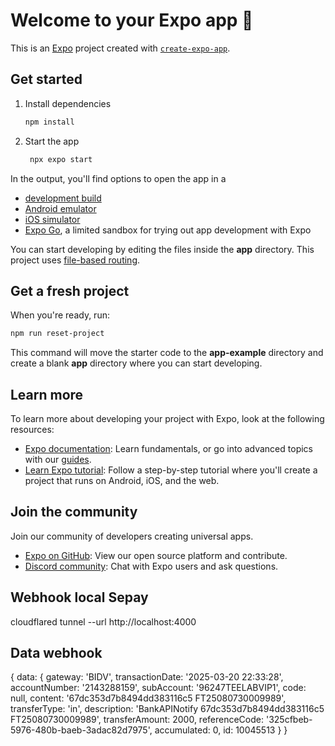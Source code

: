 # Welcome to your Expo app 👋

This is an [Expo](https://expo.dev) project created with [`create-expo-app`](https://www.npmjs.com/package/create-expo-app).

## Get started

1. Install dependencies

   ```bash
   npm install
   ```

2. Start the app

   ```bash
    npx expo start
   ```

In the output, you'll find options to open the app in a

- [development build](https://docs.expo.dev/develop/development-builds/introduction/)
- [Android emulator](https://docs.expo.dev/workflow/android-studio-emulator/)
- [iOS simulator](https://docs.expo.dev/workflow/ios-simulator/)
- [Expo Go](https://expo.dev/go), a limited sandbox for trying out app development with Expo

You can start developing by editing the files inside the **app** directory. This project uses [file-based routing](https://docs.expo.dev/router/introduction).

## Get a fresh project

When you're ready, run:

```bash
npm run reset-project
```

This command will move the starter code to the **app-example** directory and create a blank **app** directory where you can start developing.

## Learn more

To learn more about developing your project with Expo, look at the following resources:

- [Expo documentation](https://docs.expo.dev/): Learn fundamentals, or go into advanced topics with our [guides](https://docs.expo.dev/guides).
- [Learn Expo tutorial](https://docs.expo.dev/tutorial/introduction/): Follow a step-by-step tutorial where you'll create a project that runs on Android, iOS, and the web.

## Join the community

Join our community of developers creating universal apps.

- [Expo on GitHub](https://github.com/expo/expo): View our open source platform and contribute.
- [Discord community](https://chat.expo.dev): Chat with Expo users and ask questions.

## Webhook local Sepay
cloudflared tunnel --url http://localhost:4000

## Data webhook 
{
  data: {
    gateway: 'BIDV',
    transactionDate: '2025-03-20 22:33:28',
    accountNumber: '2143288159',
    subAccount: '96247TEELABVIP1',
    code: null,
    content: '67dc353d7b8494dd383116c5 FT25080730009989',
    transferType: 'in',
    description: 'BankAPINotify 67dc353d7b8494dd383116c5 FT25080730009989',
    transferAmount: 2000,
    referenceCode: '325cfbeb-5976-480b-baeb-3adac82d7975',
    accumulated: 0,
    id: 10045513
  }
}
